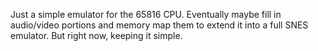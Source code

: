 Just a simple emulator for the 65816 CPU. Eventually maybe fill in audio/video portions and memory map them to extend it into a full SNES emulator. But right now, keeping it simple.
